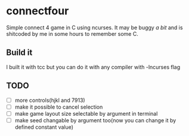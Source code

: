 # connectfour
Simple connect 4 game in C using ncurses. It may be buggy *a bit* and is shitcoded by me in some hours to remember some C.

## Build it
I built it with tcc but you can do it with any compiler with -lncurses flag

## TODO
* [ ] more controls(hjkl and 7913)
* [ ] make it possible to cancel selection
* [ ] make game layout size selectable by argument in terminal
* [ ] make seed changable by argument too(now you can change it by defined constant value)